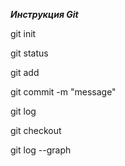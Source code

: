 ***Инструкция Git***

git init

git status

git add

git commit -m "message"

git log

git checkout

git log --graph